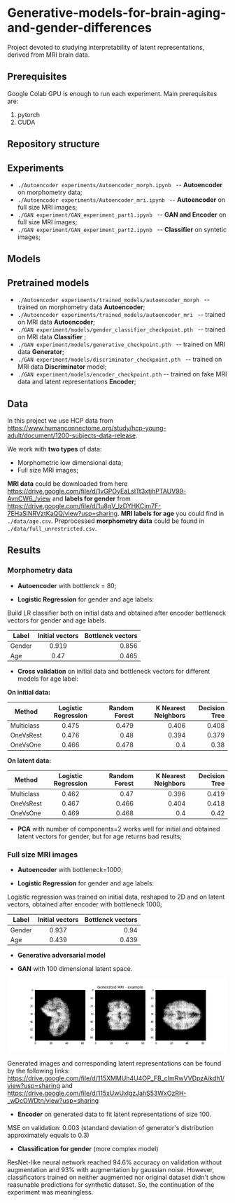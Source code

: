 # Generative-models-for-brain-aging-and-gender-differences
Project devoted to studying interpretability of latent representations, derived from MRI brain data.

## Prerequisites

Google Colab GPU is enough to run each experiment. Main prerequisites are:

1. pytorch
2. CUDA

## Repository structure




## Experiments

- ```./Autoencoder experiments/Autoencoder_morph.ipynb ``` -- __Autoencoder__ on morphometry data;
- ```./Autoencoder experiments/Autoencoder_mri.ipynb ``` -- __Autoencoder__ on full size MRI images;
- ```./GAN experiment/GAN_experiment_part1.ipynb ``` --  __GAN and Encoder__ on full size MRI images;
- ```./GAN experiment/GAN_experiment_part2.ipynb ``` --  __Classifier__ on syntetic images;

## Models


## Pretrained models

- ```./Autoencoder experiments/trained_models/autoencoder_morph ``` -- trained on morphometry data __Autoencoder__;
- ```./Autoencoder experiments/trained_models/autoencoder_mri ``` -- trained on MRI data __Autoencoder__;
- ```./GAN experiment/models/gender_classifier_checkpoint.pth ``` -- trained on MRI data __Classifier__ ;
- ```./GAN experiment/models/generative_checkpoint.pth ``` -- trained on MRI data __Generator__;
- ```./GAN experiment/models/discriminator_checkpoint.pth ``` -- trained on MRI data __Discriminator__ model;
- ```./GAN experiment/models/encoder_checkpoint.pth``` -- trained on fake MRI data and latent representations __Encoder__;


## Data

In this project we use HCP data from https://www.humanconnectome.org/study/hcp-young-adult/document/1200-subjects-data-release.

We work with __two types__ of data:

- Morphometric low dimensional data;
- Full size MRI images;

__MRI data__ could be downloaded from here https://drive.google.com/file/d/1vGPOyEaLsITt3xtjhPTAUV99-AvnCW6_/view and __labels for gender__ from https://drive.google.com/file/d/1u8gV_lzDYHKCim7F-7EHaSiNRVztKaQQ/view?usp=sharing.
__MRI labels for age__ you could find in ```./data/age.csv```.
Preprocessed __morphometry data__ could be found in ```./data/full_unrestricted.csv```.


## Results

### __Morphometry data__

- __Autoencoder__ with bottlenck = 80;

- __Logistic Regression__ for gender and age labels:

Build LR classifier both on initial data and obtained after encoder bottleneck vectors for gender and age labels.

| Label| Initial vectors | Bottlenck vectors |
|----------------|:---------:|----------------:|
| Gender | 0.919 | 0.856 |
| Age| 0.47 | 0.465 |

- __Cross validation__  on initial data and  bottleneck vectors for different models for age label:

__On initial data:__

| Method| Logistic Regression | Random Forest|K Nearest Neighbors| Decision Tree|
|----------------|:---------:|---------:|---------:|----------:|
| Multiclass | 0.475 | 0.479 |0.406|   0.408|
| OneVsRest|0.476| 0.48 |0.394 |     0.379|
| OneVsOne| 0.466 | 0.478 |0.4| 0.38 |

__On latent data:__

| Method| Logistic Regression | Random Forest|K Nearest Neighbors| Decision Tree|
|----------------|:---------:|--------:|---------:|---------:|
| Multiclass | 0.462 | 0.47 |0.396| 0.419|
| OneVsRest|0.467| 0.466 |0.404 |  0.418 |
| OneVsOne| 0.469 | 0.468 |0.4| 0.42 |

- __PCA__ with number of components=2 works well for initial and obtained latent vectors for gender, but for age returns bad results;



### __Full size MRI images__

- __Autoencoder__ with bottleneck=1000;

- __Logistic Regression__ for gender and age labels:

Logistic regression was trained on initial data, reshaped to 2D and on latent vectors, obtained after encoder with bottleneck 1000;

| Label| Initial vectors | Bottlenck vectors |
|----------------|:---------:|----------------:|
| Gender | 0.937 | 0.94|
| Age| 0.439 | 0.439 |


      
- __Generative adversarial model__ 

- __GAN__ with 100 dimensional latent space.

![Alt-текст](https://github.com/Vanessik/Generative-models-for-brain-aging/blob/master/imgs/GAN_fake_slices.png "Generated brains")

Generated images and corresponding latent representations can be found by the following links: https://drive.google.com/file/d/115XMMUh4U4OP_FB_cImRwVVDpzAikdh1/view?usp=sharing and https://drive.google.com/file/d/115xUwUxlgzJahS53WxOzRH-_wDcOWDtn/view?usp=sharing


- __Encoder__ on generated data to fit latent representations of size 100.

MSE on validation: 0.003 (standard deviation of generator's distribution approximately equals to 0.3)

- __Classification for gender__ (more complex model)

ResNet-like neural network reached 94.6% accuracy on validation without augmentation and 93% with augmentation by gaussian noise. However, classificators trained on neither augmented nor original dataset didn't show reasunable predictions for synthetic dataset. So, the continuation of the experiment was meaningless.










